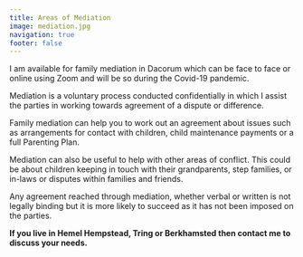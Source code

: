 ```yaml
---
title: Areas of Mediation
image: mediation.jpg
navigation: true
footer: false
---
```

I am available for family mediation in Dacorum which can be face to face or online using Zoom and will be so during the Covid-19 pandemic.

Mediation is a voluntary process conducted confidentially in which I assist the parties in working towards agreement of a dispute or difference.

Family mediation can help you to work out an agreement about issues such as arrangements for contact with children, child maintenance payments or a full Parenting Plan.

Mediation can also be useful to help with other areas of conflict. This could be about children keeping in touch with their grandparents, step families, or in-laws or disputes within families and friends. 

Any agreement reached through mediation, whether verbal or written is not legally binding but it is more likely to succeed as it has not been imposed on the parties.

**If you live in Hemel Hempstead, Tring or Berkhamsted then contact me to discuss your needs.**